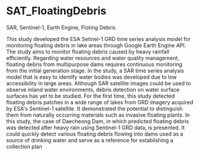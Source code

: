 # SAT_FloatingDebris
SAR, Sentinel-1, Earth Engine, Floting Debris

This study developed the ESA Setinel-1 GRD time series analysis model for monitoring floating debris in lake areas through Google Earth Engine API. The study aims to monitor floating debris caused by heavy rainfall efficiently. Regarding water resources and water quality management, floating debris from multipurpose dams requires continuous monitoring from the initial generation stage. In the study, a SAR time series analysis model that is easy to identify water bodies was developed due to low accessibility in large areas. Although SAR satellite images could be used to observe inland water environments, debris detection on water surface surfaces has yet to be studied. For the first time, this study detected floating debris patches in a wide range of lakes from GRD imagery acquired by ESA's Sentinel-1 satellite. It demonstrated the potential to distinguish them from naturally occurring materials such as invasive floating plants. In this study, the case of Daecheong Dam, in which predicted floating debris was detected after heavy rain using Sentinel-1 GRD data, is presented. It could quickly detect various floating debris flowing into dams used as a source of drinking water and serve as a reference for establishing a collection plan
